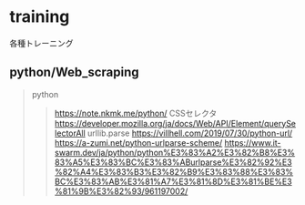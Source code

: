 # training
各種トレーニング

## python/Web_scraping
> python
>> https://note.nkmk.me/python/
> CSSセレクタ
>> https://developer.mozilla.org/ja/docs/Web/API/Element/querySelectorAll
> urllib.parse
>> https://villhell.com/2019/07/30/python-url/
>> https://a-zumi.net/python-urlparse-scheme/
>> https://www.it-swarm.dev/ja/python/python%E3%83%A2%E3%82%B8%E3%83%A5%E3%83%BC%E3%83%ABurlparse%E3%82%92%E3%82%A4%E3%83%B3%E3%82%B9%E3%83%88%E3%83%BC%E3%83%AB%E3%81%A7%E3%81%8D%E3%81%BE%E3%81%9B%E3%82%93/961197002/
